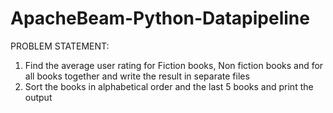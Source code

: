 # ApacheBeam-Python-Datapipeline

PROBLEM STATEMENT:
1. Find the average user rating for Fiction books, Non fiction books and for all books together and write the result in separate files 
2. Sort the books in alphabetical order and the last 5 books and print the output

